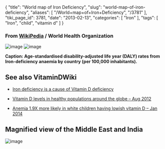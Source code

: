 {
    "title": "World map of Iron Deficiency",
    "slug": "world-map-of-iron-deficiency",
    "aliases": [
        "/World+map+of+Iron+Deficiency",
        "/3781"
    ],
    "tiki_page_id": 3781,
    "date": "2013-02-13",
    "categories": [
        "Iron"
    ],
    "tags": [
        "Iron",
        "child",
        "vitamin d"
    ]
}


### From [WikiPedia](http://en.wikipedia.org/wiki/File:Iron-deficiency_anaemia_world_map_-_DALY_-_WHO2002.svg) / World Health Organization

<img src="https://d378j1rmrlek7x.cloudfront.net/attachments/jpeg/iron-deficiency.jpg" alt="image">
<img src="https://d378j1rmrlek7x.cloudfront.net/attachments/jpeg/iron-deficiency-daly.jpg" alt="image">

 **Caption: Age-standardised disability-adjusted life year (DALY) rates from Iron-deficiency anaemia by country (per 100,000 inhabitants).** 

## See also VitaminDWiki

* [Iron deficiency is a cause of Vitamin D deficiency](/posts/iron-deficiency-is-a-cause-of-vitamin-d-deficiency)

* [Vitamin D levels in healthy populations around the globe – Aug 2012](/posts/vitamin-d-levels-in-healthy-populations-around-the-globe)

* [Anemia 1.9X more likely in white children having lowish vitamin D – Jan 2014](/posts/anemia-19x-more-likely-in-white-children-having-lowish-vitamin-d)

## Magnified view of the Middle East and India

<img src="https://d378j1rmrlek7x.cloudfront.net/attachments/jpeg/iron-deficiency-middle-east.jpg" alt="image">